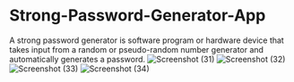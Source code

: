 # Strong-Password-Generator-App
A strong password generator is software program or hardware device that takes input from a random or pseudo-random number generator and automatically generates a password.
![Screenshot (31)](https://user-images.githubusercontent.com/51972141/172844965-ec38ac47-f298-467c-950b-e95ee0a5cfb4.png)
![Screenshot (32)](https://user-images.githubusercontent.com/51972141/172844997-79014551-09cc-4116-8ac7-04afbb9421db.png)
![Screenshot (33)](https://user-images.githubusercontent.com/51972141/172845015-ad733b32-f027-4ac8-aaf5-fd8141c8acb7.png)
![Screenshot (34)](https://user-images.githubusercontent.com/51972141/172845042-97680424-5dab-4877-866a-ba5a1e34af1d.png)
